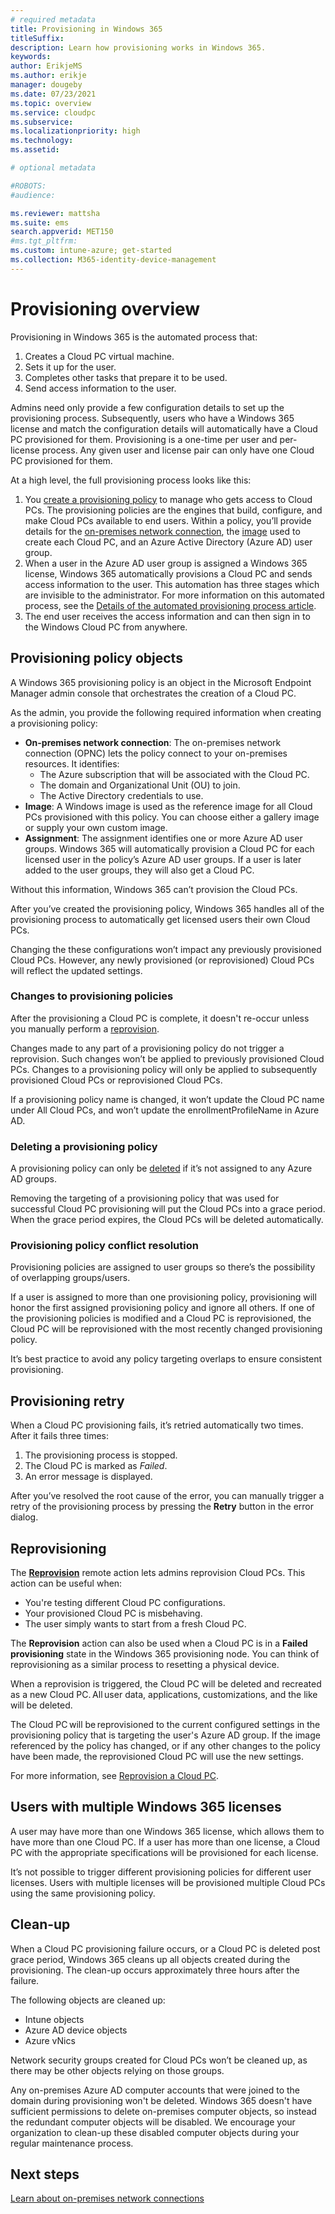 ```yaml
---
# required metadata
title: Provisioning in Windows 365
titleSuffix:
description: Learn how provisioning works in Windows 365.
keywords:
author: ErikjeMS  
ms.author: erikje
manager: dougeby
ms.date: 07/23/2021
ms.topic: overview
ms.service: cloudpc
ms.subservice:
ms.localizationpriority: high
ms.technology:
ms.assetid: 

# optional metadata

#ROBOTS:
#audience:

ms.reviewer: mattsha
ms.suite: ems
search.appverid: MET150
#ms.tgt_pltfrm:
ms.custom: intune-azure; get-started
ms.collection: M365-identity-device-management
---
```


# Provisioning overview

Provisioning in Windows 365 is the automated process that:

1. Creates a Cloud PC virtual machine.
2. Sets it up for the user.
3. Completes other tasks that prepare it to be used.
4. Send access information to the user.

Admins need only provide a few configuration details to set up the provisioning process. Subsequently, users who have a Windows 365 license and match the configuration details will automatically have a Cloud PC provisioned for them. Provisioning is a one-time per user and per-license process. Any given user and license pair can only have one Cloud PC provisioned for them.

At a high level, the full provisioning process looks like this:

1. You [create a provisioning policy](create-provisioning-policy.md) to manage who gets access to Cloud PCs. The provisioning policies are the engines that build, configure, and make Cloud PCs available to end users. Within a policy, you’ll provide details for the [on-premises network connection](on-premises-network-connections.md), the [image](device-images.md) used to create each Cloud PC, and an Azure Active Directory (Azure AD) user group.
2. When a user in the Azure AD user group is assigned a Windows 365 license, Windows 365 automatically provisions a Cloud PC and sends access information to the user. This automation has three stages which are invisible to the administrator. For more information on this automated process, see the [Details of the automated provisioning process article](automated-provisioning-steps.md).
3. The end user receives the access information and can then sign in to the Windows Cloud PC from anywhere.

## Provisioning policy objects

A Windows 365 provisioning policy is an object in the Microsoft Endpoint Manager admin console that orchestrates the creation of a Cloud PC.

As the admin, you provide the following required information when creating a provisioning policy:

- **On-premises network connection**: The on-premises network connection (OPNC) lets the policy connect to your on-premises resources. It identifies:
  - The Azure subscription that will be associated with the Cloud PC.
  - The domain and Organizational Unit (OU) to join.
  - The Active Directory credentials to use.
- **Image**: A Windows image is used as the reference image for all Cloud PCs provisioned with this policy. You can choose either a gallery image or supply your own custom image.
- **Assignment**:  The assignment identifies one or more Azure AD user groups. Windows 365 will automatically provision a Cloud PC for each licensed user in the policy’s Azure AD user groups. If a user is later added to the user groups, they will also get a Cloud PC.

Without this information, Windows 365 can’t provision the Cloud PCs.

After you’ve created the provisioning policy, Windows 365 handles all of the provisioning process to automatically get licensed users their own Cloud PCs.

Changing the these configurations won’t impact any previously provisioned Cloud PCs. However, any newly provisioned (or reprovisioned) Cloud PCs will reflect the updated settings.

### Changes to provisioning policies

After the provisioning a Cloud PC is complete, it doesn't re-occur unless you manually perform a [reprovision](reprovision-cloud-pc.md).

Changes made to any part of a provisioning policy do not trigger a reprovision. Such changes won’t be applied to previously provisioned Cloud PCs. Changes to a provisioning policy will only be applied to subsequently provisioned Cloud PCs or reprovisioned Cloud PCs.

If a provisioning policy name is changed, it won’t update the Cloud PC name under All Cloud PCs, and won’t update the enrollmentProfileName in Azure AD.

### Deleting a provisioning policy

A provisioning policy can only be [deleted](delete-provisioning-policy.md) if it’s not assigned to any Azure AD groups.

Removing the targeting of a provisioning policy that was used for successful Cloud PC provisioning will put the Cloud PCs into a grace period. When the grace period expires, the Cloud PCs will be deleted automatically.

### Provisioning policy conflict resolution

Provisioning policies are assigned to user groups so there’s the possibility of overlapping groups/users.

If a user is assigned to more than one provisioning policy, provisioning will honor the first assigned provisioning policy and ignore all others. If one of the provisioning policies is modified and a Cloud PC is reprovisioned, the Cloud PC will be reprovisioned with the most recently changed provisioning policy.

It’s best practice to avoid any policy targeting overlaps to ensure consistent provisioning.

## Provisioning retry

When a Cloud PC provisioning fails, it’s retried automatically two times. After it fails three times:

1. The provisioning process is stopped.
2. The Cloud PC is marked as *Failed*.
3. An error message is displayed.

After you’ve resolved the root cause of the error, you can manually trigger a retry of the provisioning process by pressing the **Retry** button in the error dialog.

## Reprovisioning

The [**Reprovision**](reprovision-cloud-pc.md) remote action lets admins reprovision Cloud PCs. This action can be useful when:

- You're testing different Cloud PC configurations.
- Your provisioned Cloud PC is misbehaving.
- The user simply wants to start from a fresh Cloud PC.

The **Reprovision** action can also be used when a Cloud PC is in a **Failed provisioning** state in the Windows 365 provisioning node. You can think of reprovisioning as a similar process to resetting a physical device.

When a reprovision is triggered, the Cloud PC will be deleted and recreated as a new Cloud PC. All user data, applications, customizations, and the like will be deleted.

The Cloud PC will be reprovisioned to the current configured settings in the provisioning policy that is targeting the user's Azure AD group. If the image referenced by the policy has changed, or if any other changes to the policy have been made, the reprovisioned Cloud PC will use the new settings.

For more information, see [Reprovision a Cloud PC](reprovision-cloud-pc.md).

## Users with multiple Windows 365 licenses

A user may have more than one Windows 365 license, which allows them to have more than one Cloud PC. If a user has more than one license, a Cloud PC with the appropriate specifications will be provisioned for each license.

It’s not possible to trigger different provisioning policies for different user licenses. Users with multiple licenses will be provisioned multiple Cloud PCs using the same provisioning policy.

## Clean-up

When a Cloud PC provisioning failure occurs, or a Cloud PC is deleted post grace period, Windows 365 cleans up all objects created during the provisioning. The clean-up occurs approximately three hours after the failure.

The following objects are cleaned up:

- Intune objects
- Azure AD device objects
- Azure vNics

Network security groups created for Cloud PCs won’t be cleaned up, as there may be other objects relying on those groups.

Any on-premises Azure AD computer accounts that were joined to the domain during provisioning won't be deleted. Windows 365 doesn't have sufficient permissions to delete on-premises computer objects, so instead the redundant computer objects will be disabled. We encourage your organization to clean-up these disabled computer objects during  your regular maintenance process.

<!-- ########################## -->
## Next steps

[Learn about on-premises network connections](on-premises-network-connections.md)

